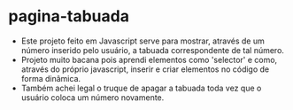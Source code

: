 # pagina-tabuada
- Este projeto feito em Javascript serve para mostrar, através de um número inserido pelo usuário, a tabuada correspondente de tal número.
- Projeto muito bacana pois aprendi elementos como 'selector' e como, através do próprio javascript, inserir e criar elementos no código de forma dinâmica.
- Também achei legal o truque de apagar a tabuada toda vez que o usuário coloca um número novamente.
